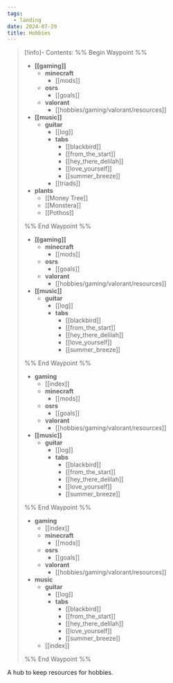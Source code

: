 ```yaml
---
tags:
  - landing
date: 2024-07-29
title: Hobbies
---
```


> [!info]- Contents: 
>%% Begin Waypoint %%
>- **[[gaming]]**
>	- **minecraft**
>		- [[mods]]
>	- **osrs**
>		- [[goals]]
>	- **valorant**
>		- [[hobbies/gaming/valorant/resources]]
>- **[[music]]**
>	- **guitar**
>		- [[log]]
>		- **tabs**
>			- [[blackbird]]
>			- [[from_the_start]]
>			- [[hey_there_delilah]]
>			- [[love_yourself]]
>			- [[summer_breeze]]
>		- [[triads]]
>- **plants**
>	- [[Money Tree]]
>	- [[Monstera]]
>	- [[Pothos]]
>
>%% End Waypoint %%
>- **[[gaming]]**
>	- **minecraft**
>		- [[mods]]
>	- **osrs**
>		- [[goals]]
>	- **valorant**
>		- [[hobbies/gaming/valorant/resources]]
>- **[[music]]**
>	- **guitar**
>		- [[log]]
>		- **tabs**
>			- [[blackbird]]
>			- [[from_the_start]]
>			- [[hey_there_delilah]]
>			- [[love_yourself]]
>			- [[summer_breeze]]
>
>%% End Waypoint %%
>- **gaming**
>	- [[index]]
>	- **minecraft**
>		- [[mods]]
>	- **osrs**
>		- [[goals]]
>	- **valorant**
>		- [[hobbies/gaming/valorant/resources]]
>- **[[music]]**
>	- **guitar**
>		- [[log]]
>		- **tabs**
>			- [[blackbird]]
>			- [[from_the_start]]
>			- [[hey_there_delilah]]
>			- [[love_yourself]]
>			- [[summer_breeze]]
>
>%% End Waypoint %%
>- **gaming**
>	- [[index]]
>	- **minecraft**
>		- [[mods]]
>	- **osrs**
>		- [[goals]]
>	- **valorant**
>		- [[hobbies/gaming/valorant/resources]]
>- **music**
>	- **guitar**
>		- [[log]]
>		- **tabs**
>			- [[blackbird]]
>			- [[from_the_start]]
>			- [[hey_there_delilah]]
>			- [[love_yourself]]
>			- [[summer_breeze]]
>	- [[index]]
>
>%% End Waypoint %%

A hub to keep resources for hobbies.
